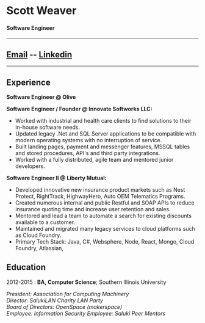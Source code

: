 # Scott Weaver

#### Software Engineer

---

## [Email](mailto:scott@weaverscott.com) -- [Linkedin](https://linkedin.com/in/scottweaverdev)

---

## Experience

**Software Engineer @ Olive**

**Software Engineer / Founder @ Innovate Softworks LLC:**

- Worked with industrial and health care clients to find solutions to their in-house software needs.
- Updated legacy .Net and SQL Server applications to be compatible with modern operating systems with no interruption of service.
- Built landing pages, payment and messenger features, MSSQL tables and stored procedures, API's and third party integrations.
- Worked with a fully distributed, agile team and mentored junior developers.

**Software Engineer II @ Liberty Mutual:**

- Developed innovative new insurance product markets such as Nest Protect, RightTrack, HighwayHero, Auto OEM Telematics Programs.
- Created numerous internal and public Restful and SOAP APIs to reduce insurance quoting time and increase user retention and sales.
- Mentored and lead a team to automate a search for existing discounts available to a customer.
- Maintained and migrated many legacy services to cloud platforms such as Cloud Foundry.
- Primary Tech Stack: Java, C#, Websphere, Node, React, Mongo, Cloud Foundry, Atlassian,

## Education

2012-2015
: **BA, Computer Science**; Southern Illinois University

_President: Association for Computing Machinery_  
 _Director: SalukiLAN Charity LAN Party_  
 _Board of Directors: OpenSpace (makerspace)_  
 _Employee: Information Security_
_Employee: Saluki Peer Mentors_
